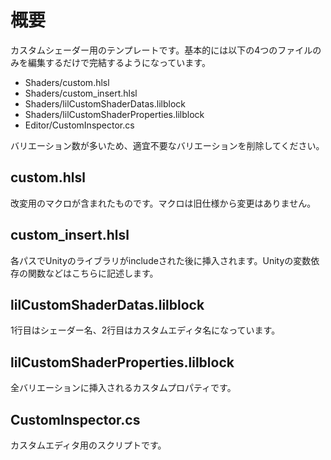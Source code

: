 # 概要
カスタムシェーダー用のテンプレートです。基本的には以下の4つのファイルのみを編集するだけで完結するようになっています。

- Shaders/custom.hlsl
- Shaders/custom_insert.hlsl
- Shaders/lilCustomShaderDatas.lilblock
- Shaders/lilCustomShaderProperties.lilblock
- Editor/CustomInspector.cs

バリエーション数が多いため、適宜不要なバリエーションを削除してください。

## custom.hlsl
改変用のマクロが含まれたものです。マクロは旧仕様から変更はありません。

## custom_insert.hlsl
各パスでUnityのライブラリがincludeされた後に挿入されます。Unityの変数依存の関数などはこちらに記述します。

## lilCustomShaderDatas.lilblock
1行目はシェーダー名、2行目はカスタムエディタ名になっています。

## lilCustomShaderProperties.lilblock
全バリエーションに挿入されるカスタムプロパティです。

## CustomInspector.cs
カスタムエディタ用のスクリプトです。